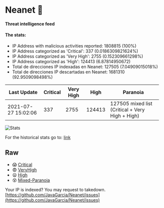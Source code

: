 # Neanet :hocho:
#### Threat intelligence feed
#### The stats:

- IP Address with malicious activities reported: 1808815 (100%)
- IP Address categorized as 'Critical':  337 (0.0186309821624%)
- IP Address categorized as 'Very High':  2755 (0.152309661298%)
- IP Address categorized as 'High':  124413 (6.87814950672)
- Total de direcciones IP indexadas en Neanet:  127505 (7.04909015018%)
- Total de direcciones IP descartadas en Neanet:  1681310 (92.9509098498%)

| Last Update | Critical | Very High | High | Paranoia |
| --- | --- | --- | --- | --- |
| 2021-07-27 15:02:06 | 337 | 2755 | 124413 | 127505 mixed list (Critical + Very High + High)|

![Stats](https://docs.google.com/spreadsheets/d/e/2PACX-1vSnaNMIXVabIpDJjufMlzH7poXnshF3mgd8Is1g9ytUEzVsP5my4Trn8f-xkoLLQ38xpL3HtmUexLo6/pubchart?oid=501124687&format=image)

For the historical stats go to: [link](/stats.csv)
## Raw
- :scream: [Critical](https://raw.githubusercontent.com/JavaGarcia/Neanet/master/blacklists/neanet_critical.txt)
- :fearful: [VeryHigh](https://raw.githubusercontent.com/JavaGarcia/Neanet/master/blacklists/neanet_veryHigh.txtt)
- :frowning: [High](https://raw.githubusercontent.com/JavaGarcia/Neanet/master/blacklists/neanet_high.txt)
- :dizzy_face: [Mixed-Paranoia](https://raw.githubusercontent.com/JavaGarcia/Neanet/master/blacklists/neanet_all.txt)


Your IP is indexed? You may request to takedown. [https://github.com/JavaGarcia/Neanet/issues](https://github.com/JavaGarcia/Neanet/issues)


































































































































































































































































































































































































































































































































































































































































































































































































































































































































































































































































































































































































































































































































































































































































































































































































































































































































































































































































































































































































































































































































































































































































































































































































































































































































































































































































































































































































































































































































































































































































































































































































































































































































































































































































































































































































































































































































































































































































































































































































































































































































































































































































































































































































































































































































































































































































































































































































































































































































































































































































































































































































































































































































































































































































































































































































































































































































































































































































































































































































































































































































































































































































































































































































































































































































































































































































































































































































































































































































































































































































































































































































































































































































































































































































































































































































































































































































































































































































































































































































































